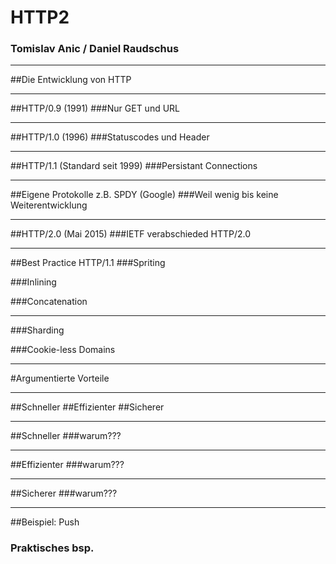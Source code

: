 # HTTP2
### Tomislav Anic / Daniel Raudschus

---

##Die Entwicklung von HTTP

---

##HTTP/0.9 (1991)
###Nur GET und URL

---

##HTTP/1.0 (1996)
###Statuscodes und Header

---

##HTTP/1.1 (Standard seit 1999)
###Persistant Connections
<!-- Verbindung wir solange aufrecht erhalten, bis
client oder server diese schliessen will; reduzieren latenz -->

---

##Eigene Protokolle z.B. SPDY (Google)
###Weil wenig bis keine Weiterentwicklung

---

##HTTP/2.0 (Mai 2015)
###IETF verabschieded HTTP/2.0

---

##Best Practice HTTP/1.1
###Spriting
<!-- mehrere kleines img in großes zusammenfassen -->
###Inlining
<!-- JS und CSS aus HTML muss nicht extra überagen werden,
nachteil: keine externen CSS im cache -->
###Concatenation
<!-- Zusammenfassen mehrerer js oder css files zu einem -->

---

###Sharding
<!-- Pro Host 6 verbindungen erlaubt, durch anfragen
mehrerer hosts auch mehr verbindungen -->
###Cookie-less Domains
<!-- Assests von anderern domains ohne cookies damit requests
entlastet werden -->

---


#Argumentierte Vorteile

---

##Schneller
##Effizienter
##Sicherer

---

##Schneller
###warum???


---

##Effizienter
###warum???

---

##Sicherer
###warum???

---

##Beispiel: Push
### Praktisches bsp.


<!-- ## Background Images

### If you put text on top of an image, the image is _**filtered**_ so the text is always readable.

---

# Isn’t that **great?**

![](http://deckset-assets.s3-website-us-east-1.amazonaws.com/colnago2.jpg)

---

# You can also turn the filter off.

![original](http://deckset-assets.s3-website-us-east-1.amazonaws.com/colnago2.jpg) -->
